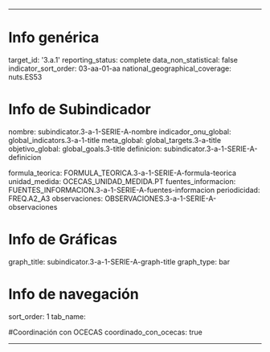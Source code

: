 ---

# Info genérica
target_id: '3.a.1'
reporting_status: complete
data_non_statistical: false
indicator_sort_order: 03-aa-01-aa
national_geographical_coverage: nuts.ES53

# Info de Subindicador
nombre: subindicator.3-a-1-SERIE-A-nombre
indicador_onu_global: global_indicators.3-a-1-title
meta_global: global_targets.3-a-title
objetivo_global: global_goals.3-title
definicion: subindicator.3-a-1-SERIE-A-definicion

formula_teorica: FORMULA_TEORICA.3-a-1-SERIE-A-formula-teorica
unidad_medida: OCECAS_UNIDAD_MEDIDA.PT
fuentes_informacion: FUENTES_INFORMACION.3-a-1-SERIE-A-fuentes-informacion
periodicidad: FREQ.A2_A3
observaciones: OBSERVACIONES.3-a-1-SERIE-A-observaciones
# Info de Gráficas
graph_title: subindicator.3-a-1-SERIE-A-graph-title
graph_type: bar

# Info de navegación
sort_order: 1
tab_name: 

#Coordinación con OCECAS
coordinado_con_ocecas: true

---
